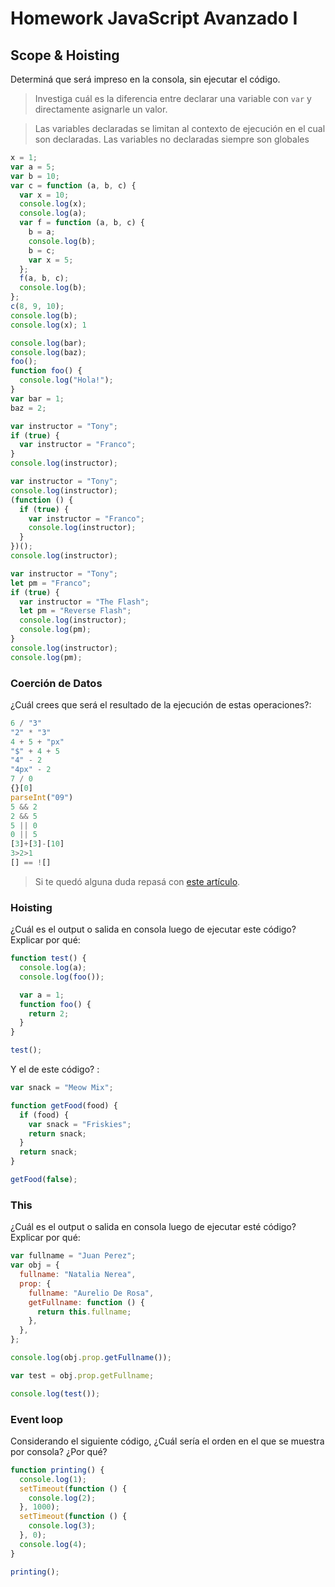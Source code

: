 # Homework JavaScript Avanzado I

## Scope & Hoisting

Determiná que será impreso en la consola, sin ejecutar el código.

> Investiga cuál es la diferencia entre declarar una variable con `var` y directamente asignarle un valor.

> Las variables declaradas se limitan al contexto de ejecución en el cual son declaradas. Las variables no declaradas siempre son globales

```javascript
x = 1; 
var a = 5;
var b = 10;
var c = function (a, b, c) {
  var x = 10;
  console.log(x);
  console.log(a);
  var f = function (a, b, c) {
    b = a;
    console.log(b);
    b = c;
    var x = 5;
  };
  f(a, b, c);
  console.log(b);
};
c(8, 9, 10);
console.log(b); 
console.log(x); 1
```

```javascript
console.log(bar);
console.log(baz);
foo();
function foo() {
  console.log("Hola!");
}
var bar = 1;
baz = 2;
```

```javascript
var instructor = "Tony";
if (true) {
  var instructor = "Franco";
}
console.log(instructor);
```

```javascript
var instructor = "Tony";
console.log(instructor);
(function () {
  if (true) {
    var instructor = "Franco";
    console.log(instructor);
  }
})();
console.log(instructor);
```

```javascript
var instructor = "Tony";
let pm = "Franco";
if (true) {
  var instructor = "The Flash";
  let pm = "Reverse Flash";
  console.log(instructor);
  console.log(pm);
}
console.log(instructor);
console.log(pm);
```

### Coerción de Datos

¿Cuál crees que será el resultado de la ejecución de estas operaciones?:

```javascript
6 / "3"
"2" * "3"
4 + 5 + "px" 
"$" + 4 + 5
"4" - 2
"4px" - 2
7 / 0
{}[0]
parseInt("09")
5 && 2
2 && 5
5 || 0
0 || 5
[3]+[3]-[10]
3>2>1
[] == ![]
```

> Si te quedó alguna duda repasá con [este artículo](http://javascript.info/tutorial/object-conversion).

### Hoisting

¿Cuál es el output o salida en consola luego de ejecutar este código? Explicar por qué:

```javascript
function test() {
  console.log(a);
  console.log(foo());

  var a = 1;
  function foo() {
    return 2;
  }
}

test();
```

Y el de este código? :

```javascript
var snack = "Meow Mix";

function getFood(food) {
  if (food) {
    var snack = "Friskies";
    return snack;
  }
  return snack;
}      

getFood(false);
```

### This

¿Cuál es el output o salida en consola luego de ejecutar esté código? Explicar por qué:

```javascript
var fullname = "Juan Perez";
var obj = {
  fullname: "Natalia Nerea",
  prop: {
    fullname: "Aurelio De Rosa",
    getFullname: function () {
      return this.fullname;
    },
  },
};

console.log(obj.prop.getFullname());

var test = obj.prop.getFullname;

console.log(test());
```

### Event loop

Considerando el siguiente código, ¿Cuál sería el orden en el que se muestra por consola? ¿Por qué?

```javascript
function printing() {
  console.log(1);
  setTimeout(function () {
    console.log(2);
  }, 1000);
  setTimeout(function () {
    console.log(3);
  }, 0);
  console.log(4);
}

printing();
```
